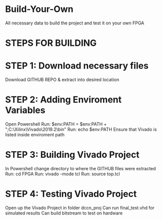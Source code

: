# Build-Your-Own
All necessary data to build the project and test it on your own FPGA
 

# STEPS FOR BUILDING

# STEP 1: Download necessary files
Download GITHUB REPO & extract into desired location

# STEP 2: Adding Enviroment Variables
Open Powershell
Run: $env:PATH = $env:PATH + ";C:\Xilinx\Vivado\2019.2\bin"
Run: echo $env:PATH
Ensure that Vivado is listed inside enviroment path

# STEP 3: Building Vivado Project
In Powershell change directory to where the GITHUB files were extracted
Run: cd FPGA
Run: vivado -mode tcl
Run: source top.tcl

# STEP 4: Testing Vivado Project
Open up the Vivado Project in folder dccn_proj
Can run final_test.vhd for simulated results
Can build bitstream to test on hardware
 
